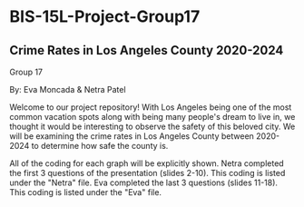 # BIS-15L-Project-Group17
## Crime Rates in Los Angeles County 2020-2024

Group 17

By: Eva Moncada & Netra Patel

Welcome to our project repository! With Los Angeles being one of the most common vacation spots along with being many people's dream to live in, we thought it would be interesting to observe the safety of this beloved city. We will be examining the crime rates in Los Angeles County between 2020-2024 to determine how safe the county is. 


All of the coding for each graph will be explicitly shown. Netra completed the first 3 questions of the presentation (slides 2-10). This coding is listed under the "Netra" file. Eva completed the last 3 questions (slides 11-18). This coding is listed under the "Eva" file. 
